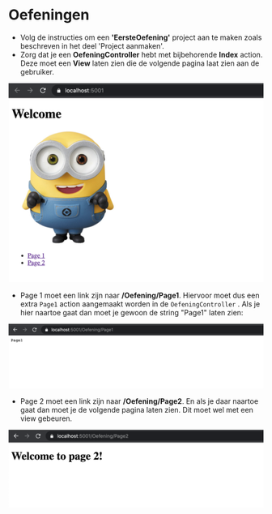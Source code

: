 # Oefeningen

* Volg de instructies om een **'EersteOefening'** project aan te maken zoals beschreven in het deel 'Project aanmaken'.
* Zorg dat je een **OefeningController** hebt met bijbehorende **Index** action. Deze moet een **View** laten zien die de volgende pagina laat zien aan de gebruiker. 

![](.gitbook/assets/screenshot-2020-09-17-at-20.44.51.png)

* Page 1 moet een link zijn naar **/Oefening/Page1**. Hiervoor moet dus een extra `Page1` action aangemaakt worden in de `OefeningController` . Als je hier naartoe gaat dan moet je gewoon de string "Page1" laten zien:

![](.gitbook/assets/screenshot-2020-09-17-at-20.47.18.png)

* Page 2 moet een link zijn naar **/Oefening/Page2**. En als je daar naartoe gaat dan moet je de volgende pagina laten zien. Dit moet wel met een view gebeuren.

![](.gitbook/assets/screenshot-2020-09-17-at-20.49.12.png)

